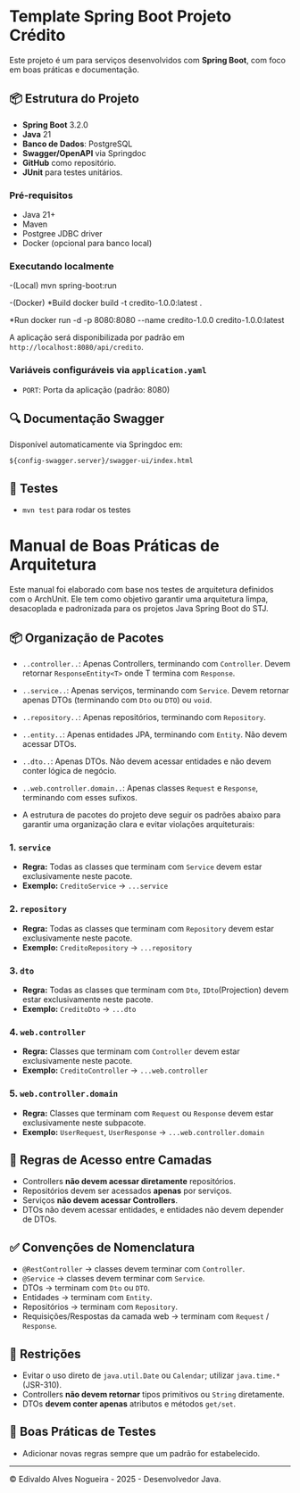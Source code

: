 # Template Spring Boot Projeto Crédito


Este projeto é um para serviços desenvolvidos com **Spring Boot**, com foco em boas práticas 
e documentação.

## 📦 Estrutura do Projeto

- **Spring Boot** 3.2.0
- **Java** 21
- **Banco de Dados**: PostgreSQL
- **Swagger/OpenAPI** via Springdoc
- **GitHub** como repositório.
- **JUnit** para testes unitários.

### Pré-requisitos

- Java 21+
- Maven
- Postgree JDBC driver
- Docker (opcional para banco local)

### Executando localmente

-(Local)
mvn spring-boot:run

-(Docker)
*Build
docker build -t credito-1.0.0:latest .

*Run
docker run -d -p 8080:8080 --name credito-1.0.0 credito-1.0.0:latest


A aplicação será disponibilizada por padrão em `http://localhost:8080/api/credito`.

### Variáveis configuráveis via `application.yaml`

- `PORT`: Porta da aplicação (padrão: 8080)

## 🔍 Documentação Swagger

Disponível automaticamente via Springdoc em:

```
${config-swagger.server}/swagger-ui/index.html
```

## 🧪 Testes 

- `mvn test` para rodar os testes

# Manual de Boas Práticas de Arquitetura 

Este manual foi elaborado com base nos testes de arquitetura definidos com o ArchUnit. Ele tem como objetivo garantir uma arquitetura limpa, desacoplada e padronizada para os projetos Java Spring Boot do STJ.

## 📦 Organização de Pacotes

- `..controller..`: Apenas Controllers, terminando com `Controller`. Devem retornar `ResponseEntity<T>` onde T termina com `Response`.
- `..service..`: Apenas serviços, terminando com `Service`. Devem retornar apenas DTOs (terminando com `Dto` ou `DTO`) ou `void`.
- `..repository..`: Apenas repositórios, terminando com `Repository`.
- `..entity..`: Apenas entidades JPA, terminando com `Entity`. Não devem acessar DTOs.
- `..dto..`: Apenas DTOs. Não devem acessar entidades e não devem conter lógica de negócio.
- `..web.controller.domain..`: Apenas classes `Request` e `Response`, terminando com esses sufixos.

- A estrutura de pacotes do projeto deve seguir os padrões abaixo para garantir uma organização clara e evitar violações arquiteturais:

### 1. `service`
- **Regra:** Todas as classes que terminam com `Service` devem estar exclusivamente neste pacote.
- **Exemplo:** `CreditoService` → `...service`

### 2. `repository`
- **Regra:** Todas as classes que terminam com `Repository` devem estar exclusivamente neste pacote.
- **Exemplo:** `CreditoRepository` → `...repository`

### 3. `dto`
- **Regra:** Todas as classes que terminam com `Dto`, `IDto`(Projection) devem estar exclusivamente neste pacote.
- **Exemplo:** `CreditoDto` → `...dto`

### 4. `web.controller`
- **Regra:** Classes que terminam com `Controller` devem estar exclusivamente neste pacote.
- **Exemplo:** `CreditoController` → `...web.controller`

### 5. `web.controller.domain`
- **Regra:** Classes que terminam com `Request` ou `Response` devem estar exclusivamente neste subpacote.
- **Exemplo:** `UserRequest`, `UserResponse` → `...web.controller.domain`

## 🔄 Regras de Acesso entre Camadas

- Controllers **não devem acessar diretamente** repositórios.
- Repositórios devem ser acessados **apenas** por serviços.
- Serviços **não devem acessar Controllers**.
- DTOs não devem acessar entidades, e entidades não devem depender de DTOs.

## ✅ Convenções de Nomenclatura

- `@RestController` → classes devem terminar com `Controller`.
- `@Service` → classes devem terminar com `Service`.
- DTOs → terminam com `Dto` ou `DTO`.
- Entidades → terminam com `Entity`.
- Repositórios → terminam com `Repository`.
- Requisições/Respostas da camada web → terminam com `Request` / `Response`.

## 🚫 Restrições

- Evitar o uso direto de `java.util.Date` ou `Calendar`; utilizar `java.time.*` (JSR-310).
- Controllers **não devem retornar** tipos primitivos ou `String` diretamente.
- DTOs **devem conter apenas** atributos e métodos `get/set`.

## 🧪 Boas Práticas de Testes

- Adicionar novas regras sempre que um padrão for estabelecido.


---

© Edivaldo Alves Nogueira - 2025 - Desenvolvedor Java.
